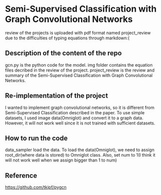 # Semi-Supervised Classification with Graph Convolutional Networks
review of the projects is uploaded with pdf format named project_review due to the difficulties of typing equations through markdown:(
## Description of the content of the repo
gcn.py is the python code for the model.
img folder contains the equation files decribed in the review of the project.
project_review is the review and summary of the Semi-Supervised Classification with Graph Convolutional Networks.
## Re-implementation of the project
I wanted to implement graph convolutional networks, so it is different from Semi-Supervised Classification described in the paper. To use simple datasets, I used image data(Omniglot) and convert it to a graph data. However, it will not work well since it is not trained with sufficient datasets.
## How to run the code
data_sampler load the data. To load the data(Omniglot), we need to assign root_dir(where data is stored) to Omniglot class.
Also, set num to 1(I think it will not work well when we assign bigger than 1 to num)
## Reference
https://github.com/tkipf/pygcn
